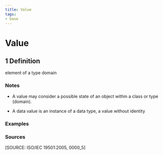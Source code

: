 ```yaml
---
title: Value
tags:
- base
---
```


# Value

## 1 Definition

element of a type domain

### Notes 

- A value may consider a possible state of an object within a class or type (domain).

- A data value is an instance of a data type, a value without identity

### Examples 

### Sources
[SOURCE: ISO/IEC 19501:2005, 0000_5] 
